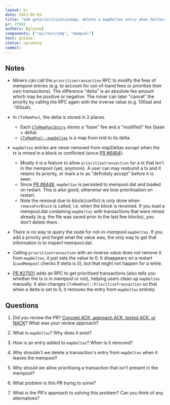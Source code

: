 ```yaml
---
layout: pr
date: 2023-05-03
title: "add getprioritisationmap, delete a mapDeltas entry when delta==0"
pr: 27501
authors: [glozow]
components: ["rpc/rest/zmq", "mempool"]
host: glozow
status: upcoming
commit:
---
```


## Notes

- Miners can call the `prioritisetransaction` RPC to modify the fees of mempool entries (e.g. to
  account for out-of-band fees or prioritise their own transactions). The difference "delta" is an
absolute fee amount which may be positive or negative. The miner can later "cancel" the
priority by calling the RPC again with the inverse value (e.g. 100sat and -100sat).

- In `CTxMemPool`, the delta is stored in 2 places.
	- Each [`CTxMemPoolEntry`](https://github.com/bitcoin/bitcoin/blob/d89aca1bdbe52406f000e3fa8dda12c46dca9bdd/src/kernel/mempool_entry.h#L65) stores a "base" fee and a "modified" fee (base + delta).
	- [`CTxMemPool::mapDeltas`](https://github.com/bitcoin/bitcoin/blob/d89aca1bdbe52406f000e3fa8dda12c46dca9bdd/src/txmempool.h#L450)
	  is a map from txid to its delta.
- `mapDeltas` entries are never removed from mapDeltas except when the tx is mined in a block or conflicted (since [PR #6464](https://github.com/bitcoin/bitcoin/pull/6464)).
	- Mostly it is a feature to allow `prioritisetransaction` for a tx that isn't in the mempool
	  {yet, anymore}. A user can may resbumit a tx and it retains its priority, or mark a tx as
"definitely accept" before it is seen.
	- Since [PR #8448](https://github.com/bitcoin/bitcoin/pull/8448), `mapDeltas` is persisted to mempool.dat and loaded on restart. This is also
	  good, otherwise we lose prioritisation on restart.
	- Note the removal due to block/conflict is only done when `removeForBlock` is called, i.e.
	  when the block is received. If you load a mempool.dat containing `mapDeltas` with
transactions that were mined already (e.g. the file was saved prior to the last few blocks), you
don't delete them.
- There is no way to query the node for not-in-mempool `mapDeltas`. If you add a priority and forget
  what the value was, the only way to get that information is to inspect mempool.dat.
- Calling `prioritisetransaction` with an inverse value does not remove it from `mapDeltas`, it just
  sets the value to 0. It disappears on a restart (`LoadMempool` checks if delta is 0), but that
might not happen for a while.

- [PR #27501](https://github.com/bitcoin/bitcoin/pull/27501) adds an RPC to get prioritised
  transactions (also tells you whether the tx is in mempool or not), helping users clean up
`mapDeltas` manually. It also changes `CTxMemPool::PrioritiseTransaction` so that when a delta is
set to 0, it removes the entry from `mapDeltas` entirely.

## Questions

1. Did you review the PR? [Concept ACK, approach ACK, tested ACK, or NACK](https://github.com/bitcoin/bitcoin/blob/master/CONTRIBUTING.md#peer-review)? What was your review approach?

1. What is `mapDeltas`? Why does it exist?

1. How is an entry added to `mapDeltas`? When is it removed?

1. Why shouldn't we delete a transaction's entry from `mapDeltas` when it leaves the mempool?

1. Why should we allow prioritising a transaction that isn't present in the mempool?

1. What problem is this PR trying to solve?

1. What is the PR's approach to solving this problem? Can you think of any alternatives?


<!-- TODO: After meeting, uncomment and add meeting log between the irc tags
## Meeting Log

{% irc %}
{% endirc %}
-->
